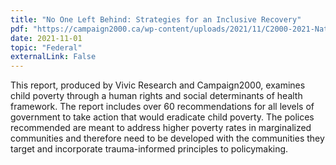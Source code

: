 ```yaml
---
title: "No One Left Behind: Strategies for an Inclusive Recovery"
pdf: "https://campaign2000.ca/wp-content/uploads/2021/11/C2000-2021-National-Report-Card-No-One-Left-Behind-Strategies-for-an-Inclusive-Recovery-AMENDED.pdf"
date: 2021-11-01
topic: "Federal"
externalLink: False
---
```


This report, produced by Vivic Research and Campaign2000, examines child poverty through
a human rights and social determinants of health framework. The report includes over
60 recommendations for all levels of government to take action that would eradicate
child poverty. The polices recommended are meant to address higher poverty rates in
marginalized communities and therefore need to be developed with the communities they
target and incorporate trauma-informed principles to policymaking.
